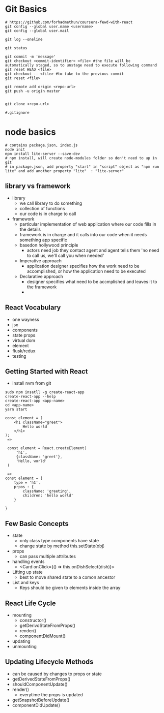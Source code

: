 # Git Basics
```
# https://github.com/forhadmethun/coursera-fewd-with-react
git config --global user.name <username>
git config --global user.mail

git log --oneline

git status

git commit -m 'message'
git checkout <commit-identifier> <file> #the file will be automatically staged, so to unstage need to execute following command
git reset HEAD <file>
git checkout -- <file> #to take to the previous commit
git reset <file>

git remote add origin <repo-url>
git push -u origin master


git clone <repo-url>

#.gitignore 

```


# node basics
```
# contains package.json, index.js
node init
npm install lite-server --save-dev
# npm install, will create node-modules folder so don't need to up in git
# in package.json, add property "start" in "script" object as "npm run lite" and add another property "lite"  : "lite-server"

```
## library vs framework
 - library
   - we call library to do something
   - collection of functions
   - our code is in charge to call 
 - framework
   - particular implementation of web application where our code fills in the details 
   - framework is in charge and it calls into our code when it needs something app specific
   - basedon hollywood principle
     - actors need job they contact agent and agent tells them 'no need to call us, we'll call you when needed'
   - Imperative approach
     - application designer specifies how the work need to be accomplished, or how the application need to be executed
   - Declarative approach
     - designer specifies what need to be accmplished and leaves it to the framework
     - 



## React Vocabulary
 - one wayness
 - jsx
 - components
 - state props
 - virtual dom
 - element
 - flusk/redux
 - testing


## Getting Started with React
 - install nvm from git

```
sudo npm insatll -g create-react-app
create-react-app --help
create-react-app <app-name>
cd <app-name>
yarn start

```
```
const element = (
    <h1 className="greet">
        Hello world
    </h1>
);
 =>

 const element = React.createElement(
     'h1',
     {className: 'greet'},
     'Hello, world'
 )

 =>
const element = {
    type = 'h1',
    prpos : {
        className: 'greeting',
        children: 'hello world'
    }

}

```
## Few Basic Concepts 
 - state
   - only class type components have state
   - change state by method this.setState(obj)
 - props
   - can pass multiple attributes
 - handling events
   - <Card onClick={() => this.onDishSelect(dish)}>
 - Lifting up state
   - best to move shared state to a comon ancestor
 - List and keys
   - Keys should be given to elements inside the array

## React Life Cycle
 - mounting
   - constructor()
   - getDerivdStateFromProps()
   - render()
   - componentDidMount()
 - updating
 - unmounting

## Updating Lifecycle Methods
 - can be caused by changes to props or state
 - getDerivedStateFromProps()
 - shouldComponentUpdate()
 - render()
   - everytime the props is updated
 - getSnapshotBeforeUpdate()
 - componentDidUpdate()
